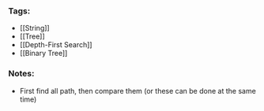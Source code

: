 ### Tags:
- [[String]]
- [[Tree]]
- [[Depth-First Search]]
- [[Binary Tree]]
### Notes:
- First find all path, then compare them (or these can be done at the same time)